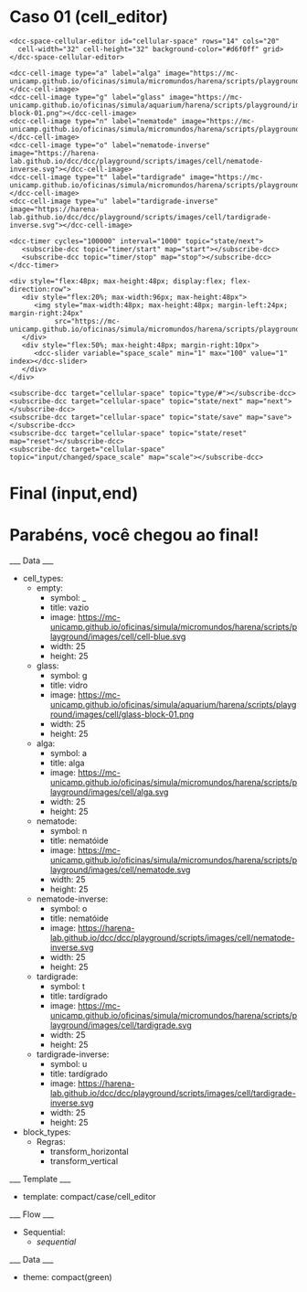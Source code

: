 # Caso 01 (cell_editor) #

~~~
<dcc-space-cellular-editor id="cellular-space" rows="14" cols="20"
  cell-width="32" cell-height="32" background-color="#d6f0ff" grid>
</dcc-space-cellular-editor>

<dcc-cell-image type="a" label="alga" image="https://mc-unicamp.github.io/oficinas/simula/micromundos/harena/scripts/playground/images/cell/alga.svg"></dcc-cell-image>
<dcc-cell-image type="g" label="glass" image="https://mc-unicamp.github.io/oficinas/simula/aquarium/harena/scripts/playground/images/cell/glass-block-01.png"></dcc-cell-image>
<dcc-cell-image type="n" label="nematode" image="https://mc-unicamp.github.io/oficinas/simula/micromundos/harena/scripts/playground/images/cell/nematode.svg"></dcc-cell-image>
<dcc-cell-image type="o" label="nematode-inverse" image="https://harena-lab.github.io/dcc/dcc/playground/scripts/images/cell/nematode-inverse.svg"></dcc-cell-image>
<dcc-cell-image type="t" label="tardigrade" image="https://mc-unicamp.github.io/oficinas/simula/micromundos/harena/scripts/playground/images/cell/tardigrade.svg"></dcc-cell-image>
<dcc-cell-image type="u" label="tardigrade-inverse" image="https://harena-lab.github.io/dcc/dcc/playground/scripts/images/cell/tardigrade-inverse.svg"></dcc-cell-image>

<dcc-timer cycles="100000" interval="1000" topic="state/next">
   <subscribe-dcc topic="timer/start" map="start"></subscribe-dcc>
   <subscribe-dcc topic="timer/stop" map="stop"></subscribe-dcc>
</dcc-timer>

<div style="flex:48px; max-height:48px; display:flex; flex-direction:row">
   <div style="flex:20%; max-width:96px; max-height:48px">
      <img style="max-width:48px; max-height:48px; margin-left:24px; margin-right:24px"
           src="https://mc-unicamp.github.io/oficinas/simula/micromundos/harena/scripts/playground/images/icon/zoom.svg">
   </div>
   <div style="flex:50%; max-height:48px; margin-right:10px">
      <dcc-slider variable="space_scale" min="1" max="100" value="1" index></dcc-slider>
   </div>
</div>

<subscribe-dcc target="cellular-space" topic="type/#"></subscribe-dcc>
<subscribe-dcc target="cellular-space" topic="state/next" map="next"></subscribe-dcc>
<subscribe-dcc target="cellular-space" topic="state/save" map="save"></subscribe-dcc>
<subscribe-dcc target="cellular-space" topic="state/reset" map="reset"></subscribe-dcc>
<subscribe-dcc target="cellular-space" topic="input/changed/space_scale" map="scale"></subscribe-dcc>
~~~

# Final (input,end) #
<h1>Parabéns, você chegou ao final!</h1>

___ Data ___
* cell_types:
  * empty:
    * symbol: _
    * title: vazio
    * image: https://mc-unicamp.github.io/oficinas/simula/micromundos/harena/scripts/playground/images/cell/cell-blue.svg
    * width: 25
    * height: 25
  * glass:
    * symbol: g
    * title: vidro
    * image: https://mc-unicamp.github.io/oficinas/simula/aquarium/harena/scripts/playground/images/cell/glass-block-01.png
    * width: 25
    * height: 25
  * alga:
    * symbol: a
    * title: alga
    * image: https://mc-unicamp.github.io/oficinas/simula/micromundos/harena/scripts/playground/images/cell/alga.svg
    * width: 25
    * height: 25
  * nematode:
    * symbol: n
    * title: nematóide
    * image: https://mc-unicamp.github.io/oficinas/simula/micromundos/harena/scripts/playground/images/cell/nematode.svg
    * width: 25
    * height: 25
  * nematode-inverse:
    * symbol: o
    * title: nematóide
    * image: https://harena-lab.github.io/dcc/dcc/playground/scripts/images/cell/nematode-inverse.svg
    * width: 25
    * height: 25
  * tardigrade:
    * symbol: t
    * title: tardígrado
    * image: https://mc-unicamp.github.io/oficinas/simula/micromundos/harena/scripts/playground/images/cell/tardigrade.svg
    * width: 25
    * height: 25
  * tardigrade-inverse:
    * symbol: u
    * title: tardígrado
    * image: https://harena-lab.github.io/dcc/dcc/playground/scripts/images/cell/tardigrade-inverse.svg
    * width: 25
    * height: 25
* block_types:
  * Regras:
    * transform_horizontal
    * transform_vertical

___ Template ___

* template: compact/case/cell_editor

___ Flow ___

* Sequential:
  * _sequential_

___ Data ___

* theme: compact(green)
